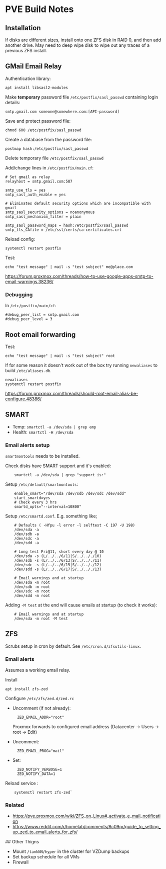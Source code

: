 # PVE Build Notes

## Installation

If disks are different sizes, install onto one ZFS disk in RAID 0, and then add another drive.  May need to deep wipe disk to wipe out any traces of a previous ZFS install.

## GMail Email Relay

Authentication library:

    apt install libsasl2-modules

Make **temporary** password file `/etc/postfix/sasl_passwd` containing login details:

    smtp.gmail.com someone@somewhere.com:[API-password]

Save and protect password file:

    chmod 600 /etc/postfix/sasl_passwd

Create a database from the password file:

    postmap hash:/etc/postfix/sasl_passwd

Delete temporary file `/etc/postfix/sasl_passwd`

Add/change lines in `/etc/postfix/main.cf`:

    # Set gmail as relay
    relayhost = smtp.gmail.com:587

    smtp_use_tls = yes
    smtp_sasl_auth_enable = yes
   
    # Eliminates default security options which are incompatible with gmail
    smtp_sasl_security_options = noanonymous
    smtp_sasl_mechanism_filter = plain
    
    smtp_sasl_password_maps = hash:/etc/postfix/sasl_passwd
    smtp_tls_CAfile = /etc/ssl/certs/ca-certificates.crt

Reload config:

    systemctl restart postfix

Test:

    echo "test message" | mail -s "test subject" me@place.com

https://forum.proxmox.com/threads/how-to-use-google-apps-smtp-to-email-warnings.38236/

### Debugging
In `/etc/postfix/main/cf`:

    #debug_peer_list = smtp.gmail.com
    #debug_peer_level = 3





## Root email forwarding

Test:

    echo "test message" | mail -s "test subject" root

If for some reason it doesn't work out of the box try running `newaliases` to build `/etc/aliases.db`.

    newaliases
    systemctl restart postfix

https://forum.proxmox.com/threads/should-root-email-alias-be-configure.48386/





## SMART

* Temp: `smartctl -a /dev/sda | grep emp`
* Health: `smartctl -H /dev/sda`

### Email alerts setup

`smartmontools` needs to be installed.

Check disks have SMART support and it's enabled:

        smartctl -a /dev/sda | grep "support is:"

Setup `/etc/default/smartmontools`:

        enable_smart="/dev/sda /dev/sdb /dev/sdc /dev/sdd"
        start_smartd=yes
        # Check every 3 hrs
        smartd_opts="--interval=10800"

Setup `/etc/smartd.conf`.  E.g. something like;
        
        # Defaults ( -Hfpu -l error -l selftest -C 197 -U 198)
        /dev/sda -a
        /dev/sdb -a
        /dev/sdc -a
        /dev/sdd -a

        # Long test Fri@11, short every day @ 10
        /dev/sda -s (L/../../6/11|S/../.././10)
        /dev/sdb -s (L/../../6/13|S/../.././11)
        /dev/sdc -s (L/../../6/15|S/../.././12)
        /dev/sdd -s (L/../../6/17|S/../.././13)

        # Email warnings and at startup
        /dev/sda -m root
        /dev/sdb -m root
        /dev/sdc -m root
        /dev/sdd -m root

Adding `-M test` at the end will cause emails at startup (to check it works):

        # Email warnings and at startup
        /dev/sda -m root -M test 


## ZFS

Scrubs setup in cron by default. See `/etc/cron.d/zfsutils-linux`.

### Email alerts
Assumes a working email relay.

Install

    apt install zfs-zed

Configure `/etc/zfs/zed.d/zed.rc`

* Uncomment (if not already):

        ZED_EMAIL_ADDR="root"    

    Proxmox forwards to configured email address (Datacenter &rarr; Users &rarr; root &rarr; Edit)
* Uncomment:

        ZED_EMAIL_PROG="mail"

* Set:

        ZED_NOTIFY_VERBOSE=1 
        ZED_NOTIFY_DATA=1

Reload service :

        systemctl restart zfs-zed`

### Related
* https://pve.proxmox.com/wiki/ZFS_on_Linux#_activate_e_mail_notification
* https://www.reddit.com/r/homelab/comments/8c09pr/guide_to_setting_up_zed_to_email_alerts_for_zfs/


## Other Thigns


* Mount `/tankNN/hyper` in the cluster for VZDump backups
* Set backup schedule for all VMs
* Firewall
